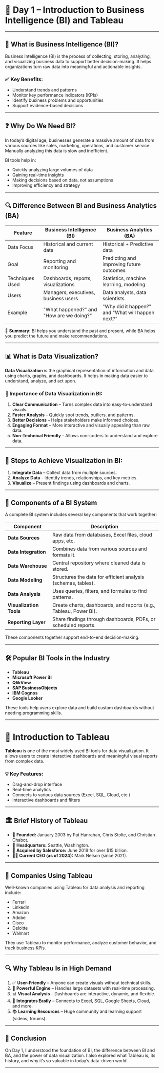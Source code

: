 # 📅 Day 1 – Introduction to Business Intelligence (BI) and Tableau

---

## 🧠 What is Business Intelligence (BI)?

Business Intelligence (BI) is the process of collecting, storing, analyzing, and visualizing business data to support better decision-making. It helps organizations turn raw data into meaningful and actionable insights.

### ✅ Key Benefits:
- Understand trends and patterns
- Monitor key performance indicators (KPIs)
- Identify business problems and opportunities
- Support evidence-based decisions

---

## ❓ Why Do We Need BI?

In today’s digital age, businesses generate a massive amount of data from various sources like sales, marketing, operations, and customer service. Manually analyzing this data is slow and inefficient.

BI tools help in:
- Quickly analyzing large volumes of data
- Gaining real-time insights
- Making decisions based on data, not assumptions
- Improving efficiency and strategy

---

## 🔍 Difference Between BI and Business Analytics (BA)

| Feature              | Business Intelligence (BI)                          | Business Analytics (BA)                          |
|----------------------|-----------------------------------------------------|--------------------------------------------------|
| Data Focus           | Historical and current data                         | Historical + Predictive data                     |
| Goal                 | Reporting and monitoring                            | Predicting and improving future outcomes         |
| Techniques Used      | Dashboards, reports, visualizations                 | Statistics, machine learning, modeling           |
| Users                | Managers, executives, business users                | Data analysts, data scientists                   |
| Example              | "What happened?" and "How are we doing?"            | "Why did it happen?" and "What will happen next?"|

🔹 **Summary**: BI helps you understand the past and present, while BA helps you predict the future and make recommendations.

---

## 📊 What is Data Visualization?

**Data Visualization** is the graphical representation of information and data using charts, graphs, and dashboards. It helps in making data easier to understand, analyze, and act upon.

### 🎯 Importance of Data Visualization in BI:

1. **Clear Communication** – Turns complex data into easy-to-understand visuals.
2. **Faster Analysis** – Quickly spot trends, outliers, and patterns.
3. **Better Decisions** – Helps stakeholders make informed choices.
4. **Engaging Format** – More interactive and visually appealing than raw data.
5. **Non-Technical Friendly** – Allows non-coders to understand and explore data.

---

## 📌 Steps to Achieve Visualization in BI:

1. **Integrate Data** – Collect data from multiple sources.
2. **Analyze Data** – Identify trends, relationships, and key metrics.
3. **Visualize** – Present findings using dashboards and charts.

---

## 🧩 Components of a BI System

A complete BI system includes several key components that work together:

| Component          | Description |
|--------------------|-------------|
| **Data Sources**   | Raw data from databases, Excel files, cloud apps, etc. |
| **Data Integration** | Combines data from various sources and formats it. |
| **Data Warehouse** | Central repository where cleaned data is stored. |
| **Data Modeling**  | Structures the data for efficient analysis (schemas, tables). |
| **Data Analysis**  | Uses queries, filters, and formulas to find patterns. |
| **Visualization Tools** | Create charts, dashboards, and reports (e.g., Tableau, Power BI). |
| **Reporting Layer** | Share findings through dashboards, PDFs, or scheduled reports. |

These components together support end-to-end decision-making.

---

## 🛠️ Popular BI Tools in the Industry

- **Tableau**
- **Microsoft Power BI**
- **QlikView**
- **SAP BusinessObjects**
- **IBM Cognos**
- **Google Looker**

These tools help users explore data and build custom dashboards without needing programming skills.

---

# 🔷 Introduction to Tableau

**Tableau** is one of the most widely used BI tools for data visualization. It allows users to create interactive dashboards and meaningful visual reports from complex data.

### 💡 Key Features:
- Drag-and-drop interface
- Real-time analytics
- Connects to various data sources (Excel, SQL, Cloud, etc.)
- Interactive dashboards and filters

---

## 🏛️ Brief History of Tableau

- 📅 **Founded:** January 2003 by Pat Hanrahan, Chris Stolte, and Christian Chabot.
- 📍 **Headquarters:** Seattle, Washington.
- 🤝 **Acquired by Salesforce:** June 2019 for over $15 billion.
- 🧑‍💼 **Current CEO (as of 2024):** Mark Nelson (since 2021).

---

## 🏢 Companies Using Tableau

Well-known companies using Tableau for data analysis and reporting include:

- Ferrari
- LinkedIn
- Amazon
- Adobe
- Cisco
- Deloitte
- Walmart

They use Tableau to monitor performance, analyze customer behavior, and track business KPIs.

---

## 🔍 Why Tableau Is in High Demand

1. ✅ **User-Friendly** – Anyone can create visuals without technical skills.
2. 🚀 **Powerful Engine** – Handles large datasets with real-time processing.
3. 📊 **Visual Analysis** – Dashboards are interactive, dynamic, and flexible.
4. 🧩 **Integrates Easily** – Connects to Excel, SQL, Google Sheets, Cloud, and more.
5. 📚 **Learning Resources** – Huge community and learning support (videos, forums).

---

## 📌 Conclusion

On Day 1, I understood the foundation of BI, the difference between BI and BA, and the power of data visualization. I also explored what Tableau is, its history, and why it’s so valuable in today’s data-driven world.

---
